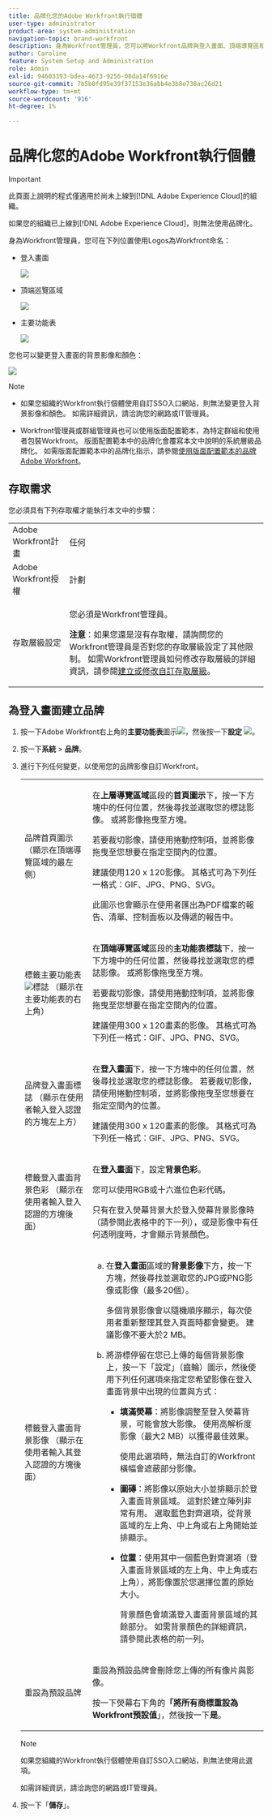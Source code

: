 ```yaml
---
title: 品牌化您的Adobe Workfront執行個體
user-type: administrator
product-area: system-administration
navigation-topic: brand-workfront
description: 身為Workfront管理員，您可以將Workfront品牌與登入畫面、頂端導覽區和主功能表中的標誌搭配使用。 您也可以變更登入畫面的背景影像和顏色。
author: Caroline
feature: System Setup and Administration
role: Admin
exl-id: 94603393-bdea-4673-9256-08da14f6916e
source-git-commit: 7b5b0fd95e39f37153e36abb4e3b8e738ac26d21
workflow-type: tm+mt
source-wordcount: '916'
ht-degree: 1%

---
```


# 品牌化您的Adobe Workfront執行個體

<!--
**DON'T DELETE, DRAFT OR HIDE THIS ARTICLE. IT IS LINKED TO THE PRODUCT, THROUGH THE CONTEXT SENSITIVE HELP LINKS. **
-->

>[!IMPORTANT]
>
>此頁面上說明的程式僅適用於尚未上線到[!DNL Adobe Experience Cloud]的組織。
>
> 如果您的組織已上線到[!DNL Adobe Experience Cloud]，則無法使用品牌化。

身為Workfront管理員，您可在下列位置使用Logos為Workfront命名：

* 登入畫面

  ![](assets/brand-login-screen-nwe-adobe.jpg)

* 頂端巡覽區域

  ![](assets/brand-top-nav-area-nwe-adobe.jpg)

* 主要功能表

  ![](assets/brand-main-menu-adobe.jpg)

您也可以變更登入畫面的背景影像和顏色：

![](assets/wf_banner_on_login_screen-adobe.png)

>[!NOTE]
>
>* 如果您組織的Workfront執行個體使用自訂SSO入口網站，則無法變更登入背景影像和顏色。 如需詳細資訊，請洽詢您的網路或IT管理員。
><!--
>or is enabled with Adobe IMS  >
>  >
>-->
>
>* Workfront管理員或群組管理員也可以使用版面配置範本，為特定群組和使用者包裝Workfront。 版面配置範本中的品牌化會覆寫本文中說明的系統層級品牌化。 如需版面配置範本中的品牌化指示，請參閱[使用版面配置範本的品牌Adobe Workfront](../../../administration-and-setup/customize-workfront/use-layout-templates/brand-wf-using-a-layout-template.md)。

## 存取需求

您必須具有下列存取權才能執行本文中的步驟：

<table style="table-layout:auto"> 
 <col> 
 <col> 
 <tbody> 
  <tr> 
   <td role="rowheader">Adobe Workfront計畫</td> 
   <td>任何</td> 
  </tr> 
  <tr> 
   <td role="rowheader">Adobe Workfront授權</td> 
   <td>計劃</td> 
  </tr> 
  <tr> 
   <td role="rowheader">存取層級設定</td> 
   <td> <p>您必須是Workfront管理員。</p> <p><b>注意</b>：如果您還是沒有存取權，請詢問您的Workfront管理員是否對您的存取層級設定了其他限制。 如需Workfront管理員如何修改存取層級的詳細資訊，請參閱<a href="../../../administration-and-setup/add-users/configure-and-grant-access/create-modify-access-levels.md" class="MCXref xref">建立或修改自訂存取層級</a>。</p> </td> 
  </tr> 
 </tbody> 
</table>

## 為登入畫面建立品牌

1. 按一下Adobe Workfront右上角的&#x200B;**主要功能表**&#x200B;圖示![](assets/main-menu-icon.png)，然後按一下&#x200B;**設定** ![](assets/gear-icon-settings.png)。

1. 按一下&#x200B;**系統** > **品牌**。

1. 進行下列任何變更，以使用您的品牌影像自訂Workfront。

   <table style="table-layout:auto"> 
    <col> 
    <col> 
    <tbody> 
     <tr> 
      <td role="rowheader"> <p>品牌首頁圖示<span style="font-weight: normal;"> （顯示在頂端導覽區域的最左側）</span></p> </td> 
      <td> <p>在<strong>上層導覽區域</strong>區段的<strong>首頁圖示</strong>下，按一下方塊中的任何位置，然後尋找並選取您的標誌影像。 或將影像拖曳至方塊。</p> <p>若要裁切影像，請使用捲動控制項，並將影像拖曳至您想要在指定空間內的位置。</p> <p>建議使用120 x 120影像。 其格式可為下列任一格式：GIF、JPG、PNG、SVG。</p> <p>此圖示也會顯示在使用者匯出為PDF檔案的報告、清單、控制面板以及傳遞的報告中。</p> </td> 
     </tr> 
     <tr> 
      <td role="rowheader"> <p>標籤主要功能表<img src="assets/main-menu-icon.png">標誌<span style="font-weight: normal;"> （顯示在主要功能表的右上角）</span></p> </td> 
      <td> <p>在<strong>頂端導覽區域</strong>區段的<strong>主功能表標誌</strong>下，按一下方塊中的任何位置，然後尋找並選取您的標誌影像。 或將影像拖曳至方塊。</p> <p>若要裁切影像，請使用捲動控制項，並將影像拖曳至您想要在指定空間內的位置。</p> <p>建議使用300 x 120畫素的影像。 其格式可為下列任一格式：GIF、JPG、PNG、SVG。</p> </td> 
     </tr> 
     <tr> 
      <td role="rowheader">品牌登入畫面標誌<span style="font-weight: normal;"> （顯示在使用者輸入登入認證的方塊左上方）</span></td> 
      <td> <p>在<strong>登入畫面</strong>下，按一下方塊中的任何位置，然後尋找並選取您的標誌影像。 若要裁切影像，請使用捲動控制項，並將影像拖曳至您想要在指定空間內的位置。</p> <p>建議使用300 x 120畫素的影像。 其格式可為下列任一格式：GIF、JPG、PNG、SVG。</p> </td> 
     </tr> 
     <tr> 
      <td role="rowheader">標籤登入畫面背景色彩<span style="font-weight: normal;"> （顯示在使用者輸入登入認證的方塊後面）</span></td> 
      <td> <p>在<strong>登入畫面</strong>下，設定<strong>背景色彩</strong>。 </p> <p>您可以使用RGB或十六進位色彩代碼。</p> <p>只有在登入熒幕背景大於登入熒幕背景影像時（請參閱此表格中的下一列），或是影像中有任何透明度時，才會顯示背景顏色。</p> </td> 
     </tr> 
     <tr> 
      <td role="rowheader">標籤登入畫面背景影像<span style="font-weight: normal;"> （顯示在使用者輸入其登入認證的方塊後面）</span></td> 
      <td> 
       <ol style="list-style-type: lower-alpha;"> 
        <li value="1"> <p> 在<strong>登入畫面</strong>區域的<strong>背景影像</strong>下方，按一下方塊，然後尋找並選取您的JPG或PNG影像或影像（最多20個）。 </p> <p>多個背景影像會以隨機順序顯示，每次使用者重新整理其登入頁面時都會變更。 建議影像不要大於2 MB。</p> </li> 
        <li value="2"> <p>將游標停留在您已上傳的每個背景影像上，按一下「設定」（齒輪）圖示，然後使用下列任何選項來指定您希望影像在登入畫面背景中出現的位置與方式：</p> 
         <ul> 
          <li> <p><strong>填滿熒幕</strong>：將影像調整至登入熒幕背景，可能會放大影像。 使用高解析度影像（最大2 MB）以獲得最佳效果。</p> <p>使用此選項時，無法自訂的Workfront橫幅會遮蔽部分影像。</p> </li> 
          <li> <p><strong>圖磚</strong>：將影像以原始大小並排顯示於登入畫面背景區域。 這對於建立陣列非常有用。 選取藍色對齊選項，從背景區域的左上角、中上角或右上角開始並排顯示。</p> </li> 
          <li> <p><strong>位置</strong>：使用其中一個藍色對齊選項（登入畫面背景區域的左上角、中上角或右上角），將影像置於您選擇位置的原始大小。</p> <p>背景顏色會填滿登入畫面背景區域的其餘部分。 如需背景顏色的詳細資訊，請參閱此表格的前一列。</p> </li> 
         </ul> </li> 
       </ol> </td> 
     </tr> 
     <tr> 
      <td role="rowheader">重設為預設品牌</td> 
      <td> <p>重設為預設品牌會刪除您上傳的所有像片與影像。</p> <p>按一下熒幕右下角的<strong>「將所有商標重設為Workfront預設值</strong>」，然後按一下<strong>是</strong>。</p> </td> 
     </tr> 
    </tbody> 
   </table>

   >[!NOTE]
   >
   >如果您組織的Workfront執行個體使用自訂SSO入口網站，則無法使用此選項。
   ><!--   >
   >or is enabled with Adobe IMS   >
   >   >
   >-->
   >
   >如需詳細資訊，請洽詢您的網路或IT管理員。

1. 按一下「**儲存**」。
